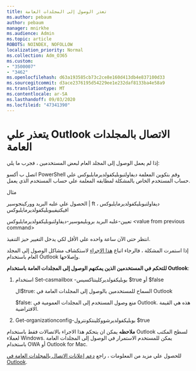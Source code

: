```yaml
---
title: تعذر الوصول إلى المجلدات العامة
ms.author: pebaum
author: pebaum
manager: mnirkhe
ms.audience: Admin
ms.topic: article
ROBOTS: NOINDEX, NOFOLLOW
localization_priority: Normal
ms.collection: Adm_O365
ms.custom:
- "3500007"
- "3462"
ms.openlocfilehash: d63a193585cb73c2ce8e160d413db4e837100d33
ms.sourcegitcommit: d3ace2376195d54229ee1e232daf8133ba4e58a9
ms.translationtype: MT
ms.contentlocale: ar-SA
ms.lasthandoff: 09/03/2020
ms.locfileid: "47341390"
---
```

# <a name="outlook-cannot-connect-to-public-folders"></a>يتعذر علي Outlook الاتصال بالمجلدات العامة

إذا لم يعمل الوصول إلى المجلد العام لبعض المستخدمين ، فجرب ما يلي:

اتصل ب أكسو PowerShell وقم بتكوين المعلمة ديفاولتبوبليكفولديرمايلبوكس علي حساب المستخدم الخاص بالمشكلة لمطابقه المعلمة علي حساب المستخدم الذي يعمل.

مثال

الحصول علي علبه البريد ووركينجوسير | ft ديفاولتبوبليكفولديرمايلبوكس ، افيكتيفيبوبليكفولديرمايلبوكس

تعيين-علبه البريد بروبليموسير-ديفاولتبوبليكفولديرمايلبوكس \<value from previous command>

انتظر حتى الآن ساعة واحده علي الأقل لكي يدخل التغيير حيز التنفيذ.

إذا استمرت المشكلة ، فالرجاء اتباع [هذا الاجراء](https://aka.ms/pfcte) لاستكشاف مشاكل الوصول إلى المجلد العام باستخدام Outlook وإصلاحها.
 
**للتحكم في المستخدمين الذين يمكنهم الوصول إلى المجلدات العامة باستخدام Outlook**:

1.  استخدام Set-casmailbox <mailboxname> -بوبليكفولديركلينتاكسيس $true أو $false  
      
    ال$true: السماح للمستخدمين بالوصول إلى المجلدات العامة في Outlook  
      
    $false: منع وصول المستخدم إلى المجلدات العمومية في Outlook. هذه هي القيمة الافتراضية.  
        
2.  Get-organizationconfig-بوبليكفولديرشووكلينتكونترول $true   
      
**ملاحظه** يمكن ان يتحكم هذا الاجراء بالاتصالات فقط باستخدام Outlook لسطح المكتب لعملاء Windows. يمكن للمستخدم الاستمرار في الوصول إلى المجلدات العامة باستخدام OWA أو Outlook for Mac.
 
للحصول علي مزيد من المعلومات ، راجع [دعم إعلانات الاتصال بالمجلدات العامة في Outlook](https://aka.ms/controlpf).